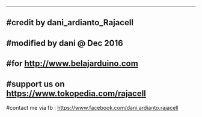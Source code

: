 --------------------------------------------------
#credit by dani_ardianto_Rajacell
--------------------------------------------------
#modified by dani @ Dec 2016
--------------------------------------------------
#for http://www.belajarduino.com
--------------------------------------------------
#support us on https://www.tokopedia.com/rajacell
--------------------------------------------------
#contact me via fb : https://www.facebook.com/dani.ardianto.rajacell